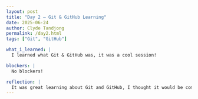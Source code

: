 ```yaml
---
layout: post
title: "Day 2 – Git & GitHub Learning"
date: 2025-06-24
author: Clyde Tandjong
permalink: /day2.html
tags: ["Git", "GitHub"]

what_i_learned: |
  I learned what Git & GitHub was, it was a cool session!

blockers: |
  No blockers!

reflection: |
  It was great learning about Git and GitHub, I thought it would be complicated, but it's actually pretty straightforward!
---
```

